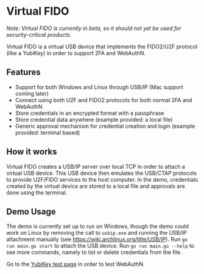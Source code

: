 # Virtual FIDO

_Note: Virtual FIDO is currently in beta, so it should not yet be used for security-critical products._

Virtual FIDO is a virtual USB device that implements the FIDO2/U2F protocol (like a YubiKey) in order to support 2FA and WebAuthN.

## Features

-   Support for both Windows and Linux through USB/IP (Mac support coming later)
-   Connect using both U2F and FIDO2 protocols for both normal 2FA and WebAuthN
-   Store credentials in an encrypted format with a passphrase
-   Store credential data anywhere (example provided: a local file)
-   Generic approval mechanism for credential creation and login (example provided: terminal based)

## How it works

Virtual FIDO creates a USB/IP server over local TCP in order to attach a virtual USB device. This USB device then emulates the USB/CTAP protocols to provide U2F/FIDO services to the host computer. In the demo, credentials created by the virtual device are stored to a local file and approvals are done using the terminal.

## Demo Usage

The demo is currently set up to run on Windows, though the demo could work on Linux by removing the call to `usbip.exe` and running the USB/IP attachment manually (see https://wiki.archlinux.org/title/USB/IP). Run `go run main.go start` to attach the USB device. Run `go run main.go --help` to see more commands, namely to list or delete credentials from the file.

Go to the [YubiKey test page](https://demo.yubico.com/webauthn-technical/registration) in order to test WebAuthN.
